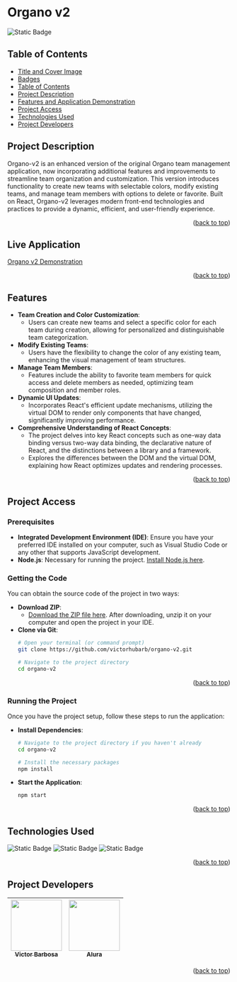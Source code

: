 # Organo v2 <a name="readme-top"></a>
![Static Badge](https://img.shields.io/badge/status-completed-green?style=for-the-badge)

## Table of Contents 
* [Title and Cover Image](#title-and-cover-image)
* [Badges](#badges)
* [Table of Contents](#table-of-contents)
* [Project Description](#project-description)
* [Features and Application Demonstration](#features-and-application-demonstration)
* [Project Access](#project-access)
* [Technologies Used](#technologies-used)
* [Project Developers](#project-developers)

## Project Description
Organo-v2 is an enhanced version of the original Organo team management application, now incorporating additional features and improvements to streamline team organization and customization. This version introduces functionality to create new teams with selectable colors, modify existing teams, and manage team members with options to delete or favorite. Built on React, Organo-v2 leverages modern front-end technologies and practices to provide a dynamic, efficient, and user-friendly experience.
<p align="right">(<a href="#readme-top">back to top</a>)</p>

## Live Application
[Organo v2 Demonstration](https://organo-v2-lake.vercel.app)
<p align="right">(<a href="#readme-top">back to top</a>)</p>

 
## Features
- **Team Creation and Color Customization**:
  - Users can create new teams and select a specific color for each team during creation, allowing for personalized and distinguishable team categorization.
- **Modify Existing Teams**:
  - Users have the flexibility to change the color of any existing team, enhancing the visual management of team structures.
- **Manage Team Members**:
  - Features include the ability to favorite team members for quick access and delete members as needed, optimizing team composition and member roles.
- **Dynamic UI Updates**:
  - Incorporates React's efficient update mechanisms, utilizing the virtual DOM to render only components that have changed, significantly improving performance.
- **Comprehensive Understanding of React Concepts**:
  - The project delves into key React concepts such as one-way data binding versus two-way data binding, the declarative nature of React, and the distinctions between a library and a framework.
  - Explores the differences between the DOM and the virtual DOM, explaining how React optimizes updates and rendering processes.
<p align="right">(<a href="#readme-top">back to top</a>)</p>

## Project Access

### Prerequisites
- **Integrated Development Environment (IDE)**: Ensure you have your preferred IDE installed on your computer, such as Visual Studio Code or any other that supports JavaScript development.
- **Node.js**: Necessary for running the project. [Install Node.js here](https://nodejs.org/en/download/).

### Getting the Code
You can obtain the source code of the project in two ways:
- **Download ZIP**:
  - [Download the ZIP file here](https://github.com/victorhubarb/organo-v2/archive/refs/heads/main.zip). After downloading, unzip it on your computer and open the project in your IDE.
- **Clone via Git**:
  ```bash
  # Open your terminal (or command prompt)
  git clone https://github.com/victorhubarb/organo-v2.git
  
  # Navigate to the project directory
  cd organo-v2
<p align="right">(<a href="#readme-top">back to top</a>)</p>

### Running the Project
Once you have the project setup, follow these steps to run the application:
- **Install Dependencies**:
  ```bash
  # Navigate to the project directory if you haven't already
  cd organo-v2
  
  # Install the necessary packages
  npm install

- **Start the Application**:
  ```bash
  npm start
 <p align="right">(<a href="#readme-top">back to top</a>)</p>
 

## Technologies Used
![Static Badge](https://img.shields.io/badge/React-20232A?style=for-the-badge&logo=react&logoColor=61DAFB)
![Static Badge](https://img.shields.io/badge/Node.js-43853D?style=for-the-badge&logo=node.js&logoColor=white)
![Static Badge](https://img.shields.io/badge/Figma-F24E1E?style=for-the-badge&logo=figma&logoColor=white)
<p align="right">(<a href="#readme-top">back to top</a>)</p>

## Project Developers
| [<img loading="lazy" src="https://avatars.githubusercontent.com/u/80085116?v=4" width=115><br><sub>Victor Barbosa</sub>](https://github.com/victorhubarb) | [<img loading="lazy" src="https://avatars.githubusercontent.com/u/4975968?s=200&v=4" width=115><br><sub>Alura</sub>](https://github.com/alura-cursos) |
| :---: | :--: |
<p align="right">(<a href="#readme-top">back to top</a>)</p>
